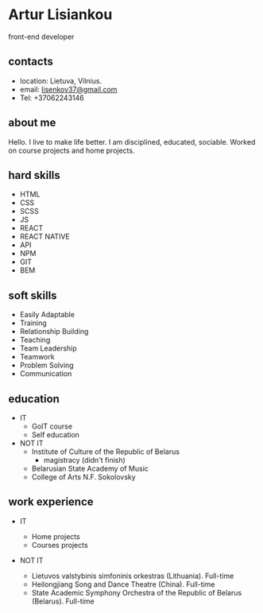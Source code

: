 # Artur Lisiankou
front-end developer

## contacts
* location: Lietuva, Vilnius.
* email: lisenkov37@gmail.com
* Tel: +37062243146

## about me
Hello. I live to make life better. I am disciplined, educated, sociable. Worked on course projects and home projects.

## hard skills
* HTML
* CSS 
* SCSS
* JS
* REACT
* REACT NATIVE
* API
* NPM
* GIT
* BEM

## soft skills
* Easily Adaptable
* Training
* Relationship Building
* Teaching
* Team Leadership
* Teamwork
* Problem Solving
* Communication

## education
* IT
    + GoIT course
    + Self education
* NOT IT
    + Institute of Culture of the Republic of Belarus
        - magistracy (didn't finish)
    + Belarusian State Academy of Music
    + College of Arts N.F. Sokolovsky

## work experience
* IT
    + Home projects
    + Courses projects

* NOT IT
    + Lietuvos valstybinis simfoninis orkestras (Lithuania). Full-time
    + Heilongjiang Song and Dance Theatre (China). Full-time
    + State Academic Symphony Orchestra of the Republic of Belarus (Belarus). Full-time